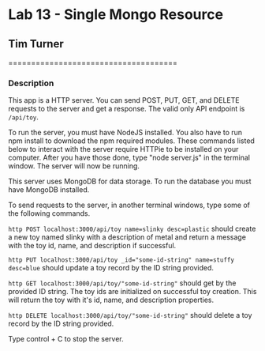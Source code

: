 # Lab 13 - Single Mongo Resource
## Tim Turner
=====================================

### Description

This app is a HTTP server.  You can send POST, PUT, GET, and DELETE requests to the server and get a response.  The valid only API endpoint is `/api/toy`.

To run the server, you must have NodeJS installed.  You also have to run npm install to download the npm required modules.  These commands listed below to interact with the server require HTTPie to be installed on your computer.  After you have those done, type "node server.js" in the terminal window.  The server will now be running.

This server uses MongoDB for data storage.  To run the database you must have MongoDB installed.  

To send requests to the server, in another terminal windows, type some of the following commands.


`http POST localhost:3000/api/toy name=slinky desc=plastic` should create a new toy named slinky with a description of metal and return a message with the toy id, name, and description if successful.

`http PUT localhost:3000/api/toy _id="some-id-string" name=stuffy desc=blue` should update a toy record by the ID string provided.

`http GET localhost:3000/api/toy/"some-id-string"` should get by the provided ID string.  The toy ids are initialized on successful toy creation.  This will return the toy with it's id, name, and description properties.

`http DELETE localhost:3000/api/toy/"some-id-string"` should delete a toy record by the ID string provided.


Type control + C to stop the server.

